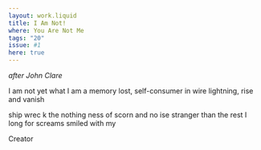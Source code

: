 ```yaml
---
layout: work.liquid
title: I Am Not!
where: You Are Not Me
tags: "20"
issue: #1
here: true
---
```


*after John Clare*

I am not yet what I am
a memory lost, self-consumer
in wire lightning, rise and vanish





ship       wrec k
the nothing ness of scorn and no
ise stranger than      the rest I long
for screams     smiled with my 

Creator
